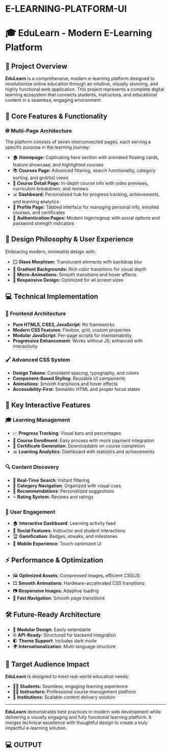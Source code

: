 # E-LEARNING-PLATFORM-UI

# 🎓 **EduLearn - Modern E-Learning Platform**

## 📘 **Project Overview**

**EduLearn** is a comprehensive, modern e-learning platform designed to revolutionize online education through an intuitive, visually stunning, and highly functional web application. This project represents a complete digital learning ecosystem that connects students, instructors, and educational content in a seamless, engaging environment.

## 🚀 **Core Features & Functionality**

### 🌐 **Multi-Page Architecture**

The platform consists of seven interconnected pages, each serving a specific purpose in the learning journey:

* 🏠 **Homepage:** Captivating hero section with animated floating cards, feature showcase, and highlighted courses
* 📚 **Courses Page:** Advanced filtering, search functionality, category sorting, and grid/list views
* 📄 **Course Detail Page:** In-depth course info with video previews, curriculum breakdown, and reviews
* 📊 **Dashboard:** Personalized hub for progress tracking, achievements, and learning analytics
* 👤 **Profile Page:** Tabbed interface for managing personal info, enrolled courses, and certificates
* 🔐 **Authentication Pages:** Modern login/signup with social options and password strength indicators

## 🎨 **Design Philosophy & User Experience**

Embracing modern, minimalist design with:

* 🪟 **Glass Morphism:** Translucent elements with backdrop blur
* 🌈 **Gradient Backgrounds:** Rich color transitions for visual depth
* 💫 **Micro-Animations:** Smooth transitions and hover effects
* 📱 **Responsive Design:** Optimized for all screen sizes

## 💻 **Technical Implementation**

### 🧩 **Frontend Architecture**

* **Pure HTML5, CSS3, JavaScript**: No frameworks
* **Modern CSS Features**: Flexbox, grid, custom properties
* **Modular JavaScript**: Per-page scripts for maintainability
* **Progressive Enhancement**: Works without JS; enhanced with interactivity

### 🖌️ **Advanced CSS System**

* **Design Tokens**: Consistent spacing, typography, and colors
* **Component-Based Styling**: Reusable UI components
* **Animations**: Smooth transitions and hover effects
* **Accessibility-First**: Semantic HTML and proper focus states

## 🧠 **Key Interactive Features**

### 🎓 **Learning Management**

* 📈 **Progress Tracking**: Visual bars and percentages
* 📝 **Course Enrollment**: Easy process with mock payment integration
* 📜 **Certificate Generation**: Downloadable on course completion
* 📊 **Learning Analytics**: Dashboard with statistics and achievements

### 🔍 **Content Discovery**

* 🔎 **Real-Time Search**: Instant filtering
* 📂 **Category Navigation**: Organized with visual cues
* 🤖 **Recommendations**: Personalized suggestions
* ⭐ **Rating System**: Reviews and ratings

### 💬 **User Engagement**

* 🏠 **Interactive Dashboard**: Learning activity feed
* 👥 **Social Features**: Instructor and student interactions
* 🏆 **Gamification**: Badges, streaks, and milestones
* 📱 **Mobile Experience**: Touch-optimized UI

## ⚡ **Performance & Optimization**

* 🖼️ **Optimized Assets**: Compressed images, efficient CSS/JS
* 🎞️ **Smooth Animations**: Hardware-accelerated CSS transitions
* 📷 **Responsive Images**: Adaptive loading
* 🧭 **Fast Navigation**: Smooth page transitions

## 🛠️ **Future-Ready Architecture**

* 🧱 **Modular Design**: Easily extendable
* 🌐 **API-Ready**: Structured for backend integration
* 🌓 **Theme Support**: Includes dark mode
* 🌍 **Internationalization**: Multi-language structure

## 🎯 **Target Audience Impact**

**EduLearn** is designed to meet real-world education needs:

* 👨‍🎓 **Students:** Seamless, engaging learning experience
* 👩‍🏫 **Instructors:** Professional course management platform
* 🏫 **Institutions:** Scalable content delivery solution

---

**EduLearn** demonstrates best practices in modern web development while delivering a visually engaging and fully functional learning platform. It merges technical excellence with thoughtful design to create a truly impactful e-learning solution.

## 💻	OUTPUT
